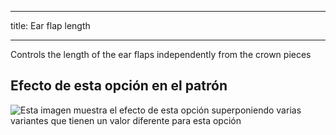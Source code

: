 ***

title: Ear flap length

***

Controls the length of the ear flaps independently from the crown pieces

## Efecto de esta opción en el patrón

![Esta imagen muestra el efecto de esta opción superponiendo varias variantes que tienen un valor diferente para esta opción](holmes_earlength_sample.svg "Efecto de esta opción en el patrón")
